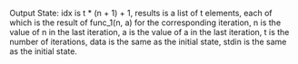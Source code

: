Output State: idx is t * (n + 1) + 1, results is a list of t elements, each of which is the result of func_1(n, a) for the corresponding iteration, n is the value of n in the last iteration, a is the value of a in the last iteration, t is the number of iterations, data is the same as the initial state, stdin is the same as the initial state.